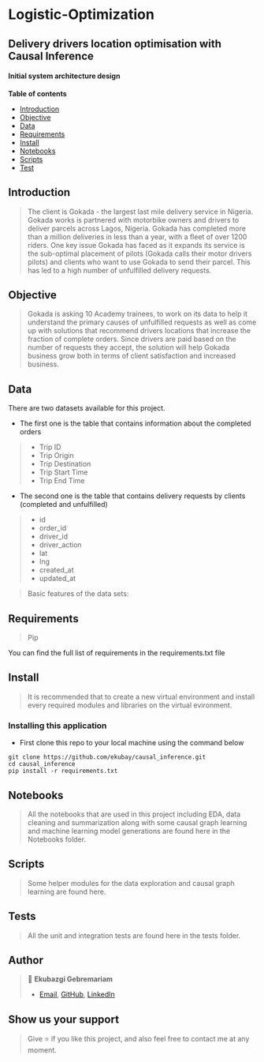 # Logistic-Optimization

## Delivery drivers location optimisation with Causal Inference 

#### Initial system architecture design
**Table of contents**

- [Introduction](#introduction)
- [Objective](#objective)
- [Data](#data)
- [Requirements](#requirements)
- [Install](#install)
- [Notebooks](#notebooks)
- [Scripts](#scripts)
- [Test](#test)

## Introduction

> The client is Gokada - the largest last mile delivery service in Nigeria. Gokada works is partnered with motorbike owners and drivers to deliver parcels across Lagos, Nigeria. Gokada has completed more than a million deliveries in less than a year, with a fleet of over 1200 riders.
One key issue Gokada has faced as it expands its service is the sub-optimal placement of pilots (Gokada calls their motor drivers pilots) and clients who want to use Gokada to send their parcel. This has led to a high number of unfulfilled delivery requests. 


## Objective
>Gokada is asking 10 Academy trainees, to work on its data to help it understand the primary causes of unfulfilled requests as well as come up with solutions that recommend drivers locations that increase the fraction of complete orders. Since drivers are paid based on the number of requests they accept, the solution will help Gokada business grow both in terms of client satisfaction and increased business. 

## Data
There are two datasets available for this project.
- The first one is the table that contains information about the completed orders
>- Trip ID          
>- Trip Origin       
>- Trip Destination  
>- Trip Start Time   
>- Trip End Time    

- The second one is the table that contains delivery requests by clients (completed and unfulfilled) 
 >- id               
 >- order_id       
 >- driver_id        
 >- driver_action 
 >- lat            
 >- lng            
 >- created_at    
 >- updated_at  

> Basic features of the data sets:

## Requirements
> Pip

You can find the full list of requirements in the requirements.txt file

## Install

> It is recommended that to create a new virtual environment and install every required modules and libraries on the virtual evironment.

### Installing this application

- First clone this repo to your local machine using the command below

```
git clone https://github.com/ekubay/causal_inference.git
cd causal_inference
pip install -r requirements.txt
```

## Notebooks

> All the notebooks that are used in this project including EDA, data cleaning and summarization along with some causal graph learning and machine learning model generations are found here in the Notebooks folder.

## Scripts

> Some helper modules for the data exploration and causal graph learning are found here. 

## Tests

> All the unit and integration tests are found here in the tests folder.

## Author
> 👤 **Ekubazgi Gebremariam**
> - [Email](mailto:axutec14@gmail.com), [GitHub](https://github.com/ekubay), [LinkedIn](https://www.linkedin.com/in/ekubazgi-g-mariam-61507270)

## Show us your support

> Give ⭐ if you like this project, and also feel free to contact me at any moment.


